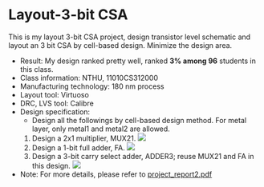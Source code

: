 # Layout-3-bit CSA

This is my layout 3-bit CSA project, design transistor level schematic and layout an 3 bit CSA by cell-based design. Minimize the design area.
- Result: My design ranked pretty well, ranked **3% among 96** students in this class.
- Class information: NTHU, 11010CS312000
- Manufacturing technology: 180 nm process
- Layout tool: Virtuoso
- DRC, LVS tool: Calibre
- Design specification:
    - Design all the followings by cell-based design method. For metal layer, only metal1 and metal2 are allowed.
    1. Design a 2x1 multiplier, MUX21.
    ![](https://i.imgur.com/NOmAiqo.png)
    2. Design a 1-bit full adder, FA.
    ![](https://i.imgur.com/N33vbUU.png)
    3. Design a 3-bit carry select adder, ADDER3; reuse MUX21 and FA in this design.
    ![](https://i.imgur.com/r9DwYHf.jpg)
- Note: For more details, please refer to [project_report2.pdf](https://github.com/ccl1616/Layout-3-bit-CSA/blob/main/project_report2.pdf)
